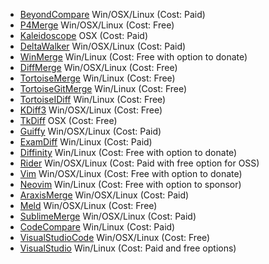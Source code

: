  * [BeyondCompare](/docs/diff-tool.md#beyondcompare) Win/OSX/Linux (Cost: Paid)
 * [P4Merge](/docs/diff-tool.md#p4merge) Win/OSX/Linux (Cost: Free)
 * [Kaleidoscope](/docs/diff-tool.md#kaleidoscope) OSX (Cost: Paid)
 * [DeltaWalker](/docs/diff-tool.md#deltawalker) Win/OSX/Linux (Cost: Paid)
 * [WinMerge](/docs/diff-tool.md#winmerge) Win/Linux (Cost: Free with option to donate)
 * [DiffMerge](/docs/diff-tool.md#diffmerge) Win/OSX/Linux (Cost: Free)
 * [TortoiseMerge](/docs/diff-tool.md#tortoisemerge) Win/Linux (Cost: Free)
 * [TortoiseGitMerge](/docs/diff-tool.md#tortoisegitmerge) Win/Linux (Cost: Free)
 * [TortoiseIDiff](/docs/diff-tool.md#tortoiseidiff) Win/Linux (Cost: Free)
 * [KDiff3](/docs/diff-tool.md#kdiff3) Win/OSX/Linux (Cost: Free)
 * [TkDiff](/docs/diff-tool.md#tkdiff) OSX (Cost: Free)
 * [Guiffy](/docs/diff-tool.md#guiffy) Win/OSX/Linux (Cost: Paid)
 * [ExamDiff](/docs/diff-tool.md#examdiff) Win/Linux (Cost: Paid)
 * [Diffinity](/docs/diff-tool.md#diffinity) Win/Linux (Cost: Free with option to donate)
 * [Rider](/docs/diff-tool.md#rider) Win/OSX/Linux (Cost: Paid with free option for OSS)
 * [Vim](/docs/diff-tool.md#vim) Win/OSX/Linux (Cost: Free with option to donate)
 * [Neovim](/docs/diff-tool.md#neovim) Win/Linux (Cost: Free with option to sponsor)
 * [AraxisMerge](/docs/diff-tool.md#araxismerge) Win/OSX/Linux (Cost: Paid)
 * [Meld](/docs/diff-tool.md#meld) Win/OSX/Linux (Cost: Free)
 * [SublimeMerge](/docs/diff-tool.md#sublimemerge) Win/OSX/Linux (Cost: Paid)
 * [CodeCompare](/docs/diff-tool.md#codecompare) Win/Linux (Cost: Paid)
 * [VisualStudioCode](/docs/diff-tool.md#visualstudiocode) Win/OSX/Linux (Cost: Free)
 * [VisualStudio](/docs/diff-tool.md#visualstudio) Win/Linux (Cost: Paid and free options)
